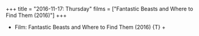 +++
title = "2016-11-17: Thursday"
films = ["Fantastic Beasts and Where to Find Them (2016)"]
+++


* Film: Fantastic Beasts and Where to Find Them (2016) {T} +
